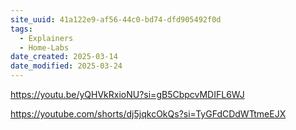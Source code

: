 ```yaml
---
site_uuid: 41a122e9-af56-44c0-bd74-dfd905492f0d
tags:
  - Explainers
  - Home-Labs
date_created: 2025-03-14
date_modified: 2025-03-24
---
```




https://youtu.be/yQHVkRxioNU?si=gB5CbpcvMDIFL6WJ

https://youtube.com/shorts/dj5jqkcOkQs?si=TyGFdCDdWTtmeEJX
